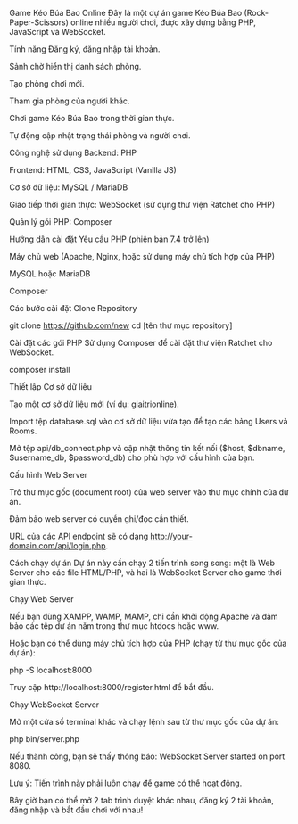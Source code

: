 Game Kéo Búa Bao Online
Đây là một dự án game Kéo Búa Bao (Rock-Paper-Scissors) online nhiều người chơi, được xây dựng bằng PHP, JavaScript và WebSocket.

Tính năng
Đăng ký, đăng nhập tài khoản.

Sảnh chờ hiển thị danh sách phòng.

Tạo phòng chơi mới.

Tham gia phòng của người khác.

Chơi game Kéo Búa Bao trong thời gian thực.

Tự động cập nhật trạng thái phòng và người chơi.

Công nghệ sử dụng
Backend: PHP

Frontend: HTML, CSS, JavaScript (Vanilla JS)

Cơ sở dữ liệu: MySQL / MariaDB

Giao tiếp thời gian thực: WebSocket (sử dụng thư viện Ratchet cho PHP)

Quản lý gói PHP: Composer

Hướng dẫn cài đặt
Yêu cầu
PHP (phiên bản 7.4 trở lên)

Máy chủ web (Apache, Nginx, hoặc sử dụng máy chủ tích hợp của PHP)

MySQL hoặc MariaDB

Composer

Các bước cài đặt
Clone Repository

git clone https://github.com/new
cd [tên thư mục repository]

Cài đặt các gói PHP
Sử dụng Composer để cài đặt thư viện Ratchet cho WebSocket.

composer install

Thiết lập Cơ sở dữ liệu

Tạo một cơ sở dữ liệu mới (ví dụ: giaitrionline).

Import tệp database.sql vào cơ sở dữ liệu vừa tạo để tạo các bảng Users và Rooms.

Mở tệp api/db_connect.php và cập nhật thông tin kết nối ($host, $dbname, $username_db, $password_db) cho phù hợp với cấu hình của bạn.

Cấu hình Web Server

Trỏ thư mục gốc (document root) của web server vào thư mục chính của dự án.

Đảm bảo web server có quyền ghi/đọc cần thiết.

URL của các API endpoint sẽ có dạng http://your-domain.com/api/login.php.

Cách chạy dự án
Dự án này cần chạy 2 tiến trình song song: một là Web Server cho các file HTML/PHP, và hai là WebSocket Server cho game thời gian thực.

Chạy Web Server

Nếu bạn dùng XAMPP, WAMP, MAMP, chỉ cần khởi động Apache và đảm bảo các tệp dự án nằm trong thư mục htdocs hoặc www.

Hoặc bạn có thể dùng máy chủ tích hợp của PHP (chạy từ thư mục gốc của dự án):

php -S localhost:8000

Truy cập http://localhost:8000/register.html để bắt đầu.

Chạy WebSocket Server

Mở một cửa sổ terminal khác và chạy lệnh sau từ thư mục gốc của dự án:

php bin/server.php

Nếu thành công, bạn sẽ thấy thông báo: WebSocket Server started on port 8080.

Lưu ý: Tiến trình này phải luôn chạy để game có thể hoạt động.

Bây giờ bạn có thể mở 2 tab trình duyệt khác nhau, đăng ký 2 tài khoản, đăng nhập và bắt đầu chơi với nhau!